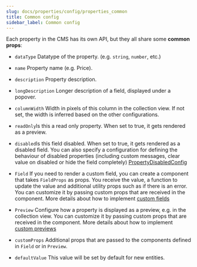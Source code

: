 ```yaml
---
slug: docs/properties/config/properties_common
title: Common config
sidebar_label: Common config
---
```



Each property in the CMS has its own API, but they all share some **common props**:

* `dataType` Datatype of the property. (e.g. `string`, `number`, etc.)

* `name` Property name (e.g. Price).

* `description` Property description.

* `longDescription` Longer description of a field, displayed under a popover.

* `columnWidth` Width in pixels of this column in the collection view. If not
  set, the width is inferred based on the other configurations.

* `readOnly`Is this a read only property. When set to true, it gets rendered as a
  preview.

* `disabled`Is this field disabled. When set to true, it gets rendered as a
  disabled field. You can also specify a configuration for defining the
  behaviour of disabled properties (including custom messages, clear value on
  disabled or hide the field completely)
  [PropertyDisabledConfig](../../api/interfaces/PropertyDisabledConfig)

* `Field`
  If you need to render a custom field, you can create a component that
  takes `FieldProps` as props. You receive the value, a function to update
  the value and additional utility props such as if there is an error. You
  can customize it by passing custom props that are received in the
  component. More details about how to
  implement [custom fields](../custom_fields.mdx)

* `Preview`
  Configure how a property is displayed as a preview, e.g. in the collection
  view. You can customize it by passing custom props that are received in
  the component. More details about how to
  implement [custom previews](../custom_previews)

* `customProps`
  Additional props that are passed to the components defined in `Field` or
  in `Preview`.

* `defaultValue`
  This value will be set by default for new entities.

  

